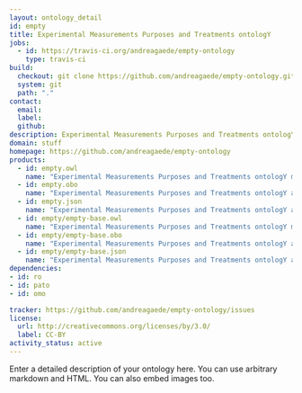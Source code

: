 ```yaml
---
layout: ontology_detail
id: empty
title: Experimental Measurements Purposes and Treatments ontologY
jobs:
  - id: https://travis-ci.org/andreagaede/empty-ontology
    type: travis-ci
build:
  checkout: git clone https://github.com/andreagaede/empty-ontology.git
  system: git
  path: "."
contact:
  email: 
  label: 
  github: 
description: Experimental Measurements Purposes and Treatments ontologY is an ontology...
domain: stuff
homepage: https://github.com/andreagaede/empty-ontology
products:
  - id: empty.owl
    name: "Experimental Measurements Purposes and Treatments ontologY main release in OWL format"
  - id: empty.obo
    name: "Experimental Measurements Purposes and Treatments ontologY additional release in OBO format"
  - id: empty.json
    name: "Experimental Measurements Purposes and Treatments ontologY additional release in OBOJSon format"
  - id: empty/empty-base.owl
    name: "Experimental Measurements Purposes and Treatments ontologY main release in OWL format"
  - id: empty/empty-base.obo
    name: "Experimental Measurements Purposes and Treatments ontologY additional release in OBO format"
  - id: empty/empty-base.json
    name: "Experimental Measurements Purposes and Treatments ontologY additional release in OBOJSon format"
dependencies:
- id: ro
- id: pato
- id: omo

tracker: https://github.com/andreagaede/empty-ontology/issues
license:
  url: http://creativecommons.org/licenses/by/3.0/
  label: CC-BY
activity_status: active
---
```


Enter a detailed description of your ontology here. You can use arbitrary markdown and HTML.
You can also embed images too.


